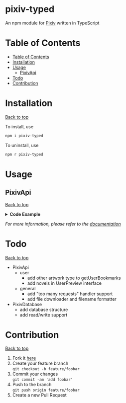 # pixiv-typed <!-- omit in toc -->
An npm module for [Pixiv](https://www.pixiv.net/en/) written in TypeScript

<!-- omit in toc -->

# Table of Contents
- [Table of Contents](#table-of-contents)
- [Installation](#installation)
- [Usage](#usage)
  - [PixivApi](#pixivapi)
- [Todo](#todo)
- [Contribution](#contribution)

# Installation
[Back to top](#table-of-contents)

To install, use
```sh
npm i pixiv-typed
```
To uninstall, use
```sh
npm r pixiv-typed
```

# Usage
## PixivApi
[Back to top](#table-of-contents)
<details>
<summary><b>Code Example</b></summary>

```ts
import { PixivApi } from 'pixiv-typed';

let refreshToken = 'refresh token here';

(async function(){
    let api = await PixivApi.refresh(refreshToken);
    //#region user
    let pixivStaff = 11;

    // api.getUserDetail() for yourself
    // do stuff with 'detail' see doc for more info
    let detail = await api.getUserDetail(pixivStaff);

    // get public illustrations
    await api.getUserIllusts(page => {
        // this will request all pages
        // return false to stop requesting
        return true;
    }, pixivStaff);

    // get your own public bookmarks
    await api.getUserBookmarks(page => {
        return true;
    });

    // get private following for yourself
    await api.getUserFollowing(page => {
        return true;
    }, null, 'private');
    //#endregion user

    //#region illustration

    let pixivAnniversary = 1580459;
    let illust = await api.getIllustDetail(pixivAnniversary);
    // add public bookmark
    await api.addBookmark(pixivAnniversary);
    // delete private bookmark
    await api.deleteBookmark(pixivAnniversary, 'private');
    //#endregion illustration

    // get original image url (this is frustrating I know)
    let url = illust.page_count == 1
        ? illust.meta_single_page.original_image_url!
        : illust.meta_pages[0].image_urls.original!;
    // download to 'anniversary' and do not throw error if overriding
    // no need to login, image extension will be automatically added
    await PixivApi.download(url,'anniversary',true);
})();
```
</details>

*For more information, please refer to the [documentation](/doc/api.md)*

# Todo
[Back to top](#table-of-contents)
- PixivApi
  - user
    - add other artwork type to getUserBookmarks
    - add novels in UserPreview interface
  - general
    - add "too many requests" handler support
    - add file downloader and filename formatter
- PixivDatabase
  - add database structure
  - add read/write support

# Contribution
[Back to top](#table-of-contents)
1. Fork it [here](../../fork)
2. Create your feature branch<br>```git checkout -b feature/foobar```
3. Commit your changes<br>```git commit -am 'add foobar'```
4. Push to the branch<br>```git push origin feature/foobar```
5. Create a new Pull Request
